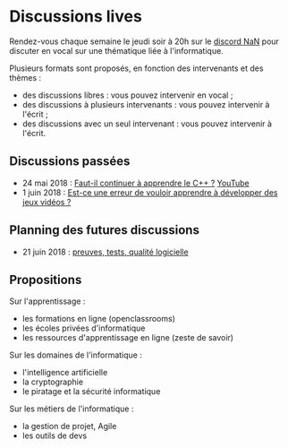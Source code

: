 
# Discussions lives

Rendez-vous chaque semaine le jeudi soir à 20h sur le [discord NaN](https://discordapp.com/invite/zcWp9sC)
pour discuter en vocal sur une thématique liée à l'informatique.

Plusieurs formats sont proposés, en fonction des intervenants et des thèmes :
- des discussions libres : vous pouvez intervenir en vocal ;
- des discussions à plusieurs intervenants : vous pouvez intervenir à l'écrit ;
- des discussions avec un seul intervenant : vous pouvez intervenir à l'écrit.

## Discussions passées

- 24 mai 2018 : [Faut-il continuer à apprendre le C++ ?](2018-05-24-apprendre-cpp.md) [YouTube](https://youtu.be/Uxr937v44JI)
- 1 juin 2018 : [Est-ce une erreur de vouloir apprendre à développer des jeux vidéos ?](2018-06-01-jeux-videos.md)

## Planning des futures discussions

- 21 juin 2018 : [preuves, tests, qualité logicielle](2018-06-21-preuve.md)

## Propositions

Sur l'apprentissage :

- les formations en ligne (openclassrooms)
- les écoles privées d'informatique
- les ressources d'apprentissage en ligne (zeste de savoir)

Sur les domaines de l'informatique :

- l'intelligence artificielle
- la cryptographie
- le piratage et la sécurité informatique

Sur les métiers de l'informatique :

- la gestion de projet, Agile
- les outils de devs

